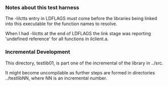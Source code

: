 ### Notes about this test harness

The -lilctts entry in LDFLAGS must come before the libraries being linked into 
this executable for the function names to resolve.

When I had -lilctts at the end of LDFLAGS the link stage was reporting 
'undefined reference' for all functions in ilclient.a.

### Incremental Development ###

This directory, testlib01, is part one of the incremental of the library in 
../src.

It might become uncompilable as further steps are formed in directories 
../testlibNN, where NN is an incremental number.


